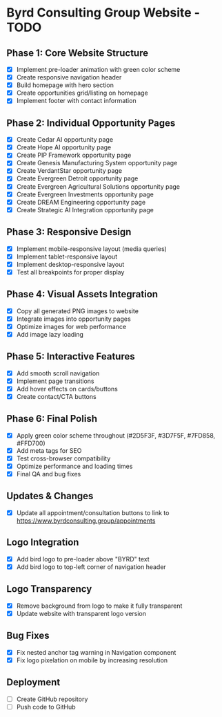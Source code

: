 # Byrd Consulting Group Website - TODO

## Phase 1: Core Website Structure
- [x] Implement pre-loader animation with green color scheme
- [x] Create responsive navigation header
- [x] Build homepage with hero section
- [x] Create opportunities grid/listing on homepage
- [x] Implement footer with contact information

## Phase 2: Individual Opportunity Pages
- [x] Create Cedar AI opportunity page
- [x] Create Hope AI opportunity page
- [x] Create PIP Framework opportunity page
- [x] Create Genesis Manufacturing System opportunity page
- [x] Create VerdantStar opportunity page
- [x] Create Evergreen Detroit opportunity page
- [x] Create Evergreen Agricultural Solutions opportunity page
- [x] Create Evergreen Investments opportunity page
- [x] Create DREAM Engineering opportunity page
- [x] Create Strategic AI Integration opportunity page

## Phase 3: Responsive Design
- [x] Implement mobile-responsive layout (media queries)
- [x] Implement tablet-responsive layout
- [x] Implement desktop-responsive layout
- [x] Test all breakpoints for proper display

## Phase 4: Visual Assets Integration
- [x] Copy all generated PNG images to website
- [x] Integrate images into opportunity pages
- [x] Optimize images for web performance
- [x] Add image lazy loading

## Phase 5: Interactive Features
- [x] Add smooth scroll navigation
- [x] Implement page transitions
- [x] Add hover effects on cards/buttons
- [x] Create contact/CTA buttons

## Phase 6: Final Polish
- [x] Apply green color scheme throughout (#2D5F3F, #3D7F5F, #7FD858, #FFD700)
- [x] Add meta tags for SEO
- [x] Test cross-browser compatibility
- [x] Optimize performance and loading times
- [x] Final QA and bug fixes

## Updates & Changes
- [x] Update all appointment/consultation buttons to link to https://www.byrdconsulting.group/appointments

## Logo Integration
- [x] Add bird logo to pre-loader above "BYRD" text
- [x] Add bird logo to top-left corner of navigation header

## Logo Transparency
- [x] Remove background from logo to make it fully transparent
- [x] Update website with transparent logo version

## Bug Fixes
- [x] Fix nested anchor tag warning in Navigation component
- [x] Fix logo pixelation on mobile by increasing resolution

## Deployment
- [ ] Create GitHub repository
- [ ] Push code to GitHub
